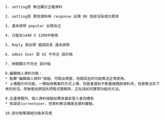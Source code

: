 
```
1. setting頁 無法顯示正確資料 
```
```
2. setting頁 更改資料時 response 出現 OK 但卻沒有成功更改
```
```
3. 還未排除 popular 出現自己
```
```
4. 只能在1440 X 1200中使用
```
```
5. Reply 頁出現 錯誤訊息 還未排除
```
```
6. admin User 頁 UI 不符合 設計稿
```
```
7. 時間顯示不符合 設計稿
```
```
8.編輯個人資料功能：
* 點擊"編輯個人資料"按鈕，可跳出視窗，但跳回去的功能無法正常使用。
* 上傳圖片的功能，一開始用教案的方式上傳，但是會遇到不斷重複開啟資料夾，但是無法存下來的狀況。而後衛找原因先把程式碼刪除，正在找如何實現功能的方法。
```
```
9.左邊導覽列，個人資料按鈕如果為當前登入者亮橘色
* 有設定currentuser，但資料無法傳進去順利變動。
```
```
10.部分點擊連結功能未完成
```








